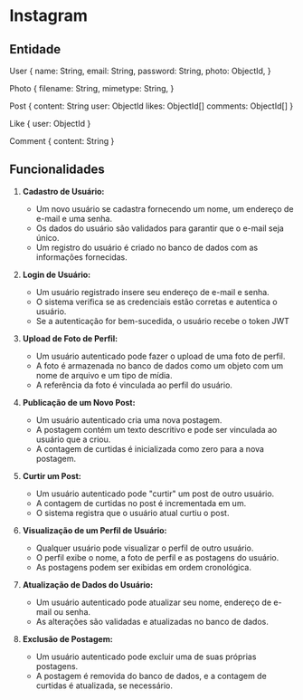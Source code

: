 # Instagram

## Entidade

User {
name: String,
email: String,
password: String,
photo: ObjectId,
}

Photo {
filename: String,
mimetype: String,
}

Post {
content: String
user: ObjectId
likes: ObjectId[]
comments: ObjectId[]
}

Like {
user: ObjectId
}

Comment {
content: String
}

## Funcionalidades

1. **Cadastro de Usuário:**

   -  Um novo usuário se cadastra fornecendo um nome, um endereço de e-mail e uma senha.
   -  Os dados do usuário são validados para garantir que o e-mail seja único.
   -  Um registro do usuário é criado no banco de dados com as informações fornecidas.

2. **Login de Usuário:**

   -  Um usuário registrado insere seu endereço de e-mail e senha.
   -  O sistema verifica se as credenciais estão corretas e autentica o usuário.
   -  Se a autenticação for bem-sucedida, o usuário recebe o token JWT

3. **Upload de Foto de Perfil:**

   -  Um usuário autenticado pode fazer o upload de uma foto de perfil.
   -  A foto é armazenada no banco de dados como um objeto com um nome de arquivo e um tipo de mídia.
   -  A referência da foto é vinculada ao perfil do usuário.

4. **Publicação de um Novo Post:**

   -  Um usuário autenticado cria uma nova postagem.
   -  A postagem contém um texto descritivo e pode ser vinculada ao usuário que a criou.
   -  A contagem de curtidas é inicializada como zero para a nova postagem.

5. **Curtir um Post:**

   -  Um usuário autenticado pode "curtir" um post de outro usuário.
   -  A contagem de curtidas no post é incrementada em um.
   -  O sistema registra que o usuário atual curtiu o post.

6. **Visualização de um Perfil de Usuário:**

   -  Qualquer usuário pode visualizar o perfil de outro usuário.
   -  O perfil exibe o nome, a foto de perfil e as postagens do usuário.
   -  As postagens podem ser exibidas em ordem cronológica.

7. **Atualização de Dados do Usuário:**

   -  Um usuário autenticado pode atualizar seu nome, endereço de e-mail ou senha.
   -  As alterações são validadas e atualizadas no banco de dados.

8. **Exclusão de Postagem:**
   -  Um usuário autenticado pode excluir uma de suas próprias postagens.
   -  A postagem é removida do banco de dados, e a contagem de curtidas é atualizada, se necessário.
